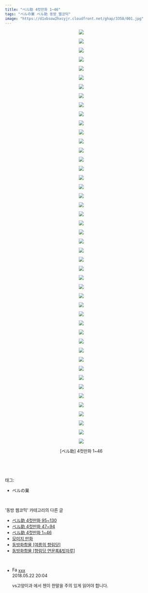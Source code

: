 ```yaml
---
title: "ベル助 4컷만화 1~46"
tags: "ベルの巣 ベル助 동방_웹코믹"
image: "https://d1xbsow2hxcyjr.cloudfront.net/ghap/3358/001.jpg"
---
```

<div class="article">
<p style="text-align: center; clear: none; float: none;"><img src="{{ site.imgserver10 }}/ghap/3358/001.jpg"/></p>
<p style="text-align: center; clear: none; float: none;"><img src="{{ site.imgserver10 }}/ghap/3358/002.jpg"/></p>
<p style="text-align: center; clear: none; float: none;"><img src="{{ site.imgserver10 }}/ghap/3358/003.jpg"/></p>
<p style="text-align: center; clear: none; float: none;"><img src="{{ site.imgserver10 }}/ghap/3358/004.jpg"/></p>
<p style="text-align: center; clear: none; float: none;"><img src="{{ site.imgserver10 }}/ghap/3358/005.jpg"/></p>
<p style="text-align: center; clear: none; float: none;"><img src="{{ site.imgserver10 }}/ghap/3358/006.jpg"/></p>
<p style="text-align: center; clear: none; float: none;"><img src="{{ site.imgserver10 }}/ghap/3358/007.jpg"/></p>
<p style="text-align: center; clear: none; float: none;"><img src="{{ site.imgserver10 }}/ghap/3358/008.jpg"/></p>
<p style="text-align: center; clear: none; float: none;"><img src="{{ site.imgserver10 }}/ghap/3358/009.jpg"/></p>
<p style="text-align: center; clear: none; float: none;"><img src="{{ site.imgserver10 }}/ghap/3358/010.jpg"/></p>
<p style="text-align: center; clear: none; float: none;"><img src="{{ site.imgserver10 }}/ghap/3358/011.jpg"/></p>
<p style="text-align: center; clear: none; float: none;"><img src="{{ site.imgserver10 }}/ghap/3358/012.jpg"/></p>
<p style="text-align: center; clear: none; float: none;"><img src="{{ site.imgserver10 }}/ghap/3358/013.jpg"/></p>
<p style="text-align: center; clear: none; float: none;"><img src="{{ site.imgserver10 }}/ghap/3358/014.jpg"/></p>
<p style="text-align: center; clear: none; float: none;"><img src="{{ site.imgserver10 }}/ghap/3358/015.jpg"/></p>
<p style="text-align: center; clear: none; float: none;"><img src="{{ site.imgserver10 }}/ghap/3358/016.jpg"/></p>
<p style="text-align: center; clear: none; float: none;"><img src="{{ site.imgserver10 }}/ghap/3358/017.jpg"/></p>
<p style="text-align: center; clear: none; float: none;"><img src="{{ site.imgserver10 }}/ghap/3358/018.jpg"/></p>
<p style="text-align: center; clear: none; float: none;"><img src="{{ site.imgserver10 }}/ghap/3358/019.jpg"/></p>
<p style="text-align: center; clear: none; float: none;"><img src="{{ site.imgserver10 }}/ghap/3358/020.jpg"/></p>
<p style="text-align: center; clear: none; float: none;"><img src="{{ site.imgserver10 }}/ghap/3358/021.jpg"/></p>
<p style="text-align: center; clear: none; float: none;"><img src="{{ site.imgserver10 }}/ghap/3358/022.jpg"/></p>
<p style="text-align: center; clear: none; float: none;"><img src="{{ site.imgserver10 }}/ghap/3358/023.jpg"/></p>
<p style="text-align: center; clear: none; float: none;"><img src="{{ site.imgserver10 }}/ghap/3358/024.jpg"/></p>
<p style="text-align: center; clear: none; float: none;"><img src="{{ site.imgserver10 }}/ghap/3358/025.jpg"/></p>
<p style="text-align: center; clear: none; float: none;"><img src="{{ site.imgserver10 }}/ghap/3358/026.jpg"/></p>
<p style="text-align: center; clear: none; float: none;"><img src="{{ site.imgserver10 }}/ghap/3358/027.jpg"/></p>
<p style="text-align: center; clear: none; float: none;"><img src="{{ site.imgserver10 }}/ghap/3358/028.jpg"/></p>
<p style="text-align: center; clear: none; float: none;"><img src="{{ site.imgserver10 }}/ghap/3358/029.jpg"/></p>
<p style="text-align: center; clear: none; float: none;"><img src="{{ site.imgserver10 }}/ghap/3358/030.jpg"/></p>
<p style="text-align: center; clear: none; float: none;"><img src="{{ site.imgserver10 }}/ghap/3358/031.jpg"/></p>
<p style="text-align: center; clear: none; float: none;"><img src="{{ site.imgserver10 }}/ghap/3358/032.jpg"/></p>
<p style="text-align: center; clear: none; float: none;"><img src="{{ site.imgserver10 }}/ghap/3358/033.jpg"/></p>
<p style="text-align: center; clear: none; float: none;"><img src="{{ site.imgserver10 }}/ghap/3358/034.jpg"/></p>
<p style="text-align: center; clear: none; float: none;"><img src="{{ site.imgserver10 }}/ghap/3358/035.jpg"/></p>
<p style="text-align: center; clear: none; float: none;"><img src="{{ site.imgserver10 }}/ghap/3358/036.jpg"/></p>
<p style="text-align: center; clear: none; float: none;"><img src="{{ site.imgserver10 }}/ghap/3358/037.jpg"/></p>
<p style="text-align: center; clear: none; float: none;"><img src="{{ site.imgserver10 }}/ghap/3358/038.jpg"/></p>
<p style="text-align: center; clear: none; float: none;"><img src="{{ site.imgserver10 }}/ghap/3358/039.jpg"/></p>
<p style="text-align: center; clear: none; float: none;"><img src="{{ site.imgserver10 }}/ghap/3358/040.jpg"/></p>
<p style="text-align: center; clear: none; float: none;"><img src="{{ site.imgserver10 }}/ghap/3358/041.jpg"/></p>
<p style="text-align: center; clear: none; float: none;"><img src="{{ site.imgserver10 }}/ghap/3358/042.jpg"/></p>
<p style="text-align: center; clear: none; float: none;"><img src="{{ site.imgserver10 }}/ghap/3358/043.jpg"/></p>
<p style="text-align: center; clear: none; float: none;"><img src="{{ site.imgserver10 }}/ghap/3358/044.jpg"/></p>
<p style="text-align: center; clear: none; float: none;"><img src="{{ site.imgserver10 }}/ghap/3358/045.jpg"/></p>
<p style="text-align: center; clear: none; float: none;"><img src="{{ site.imgserver10 }}/ghap/3358/046.jpg"/></p>
<p style="text-align: center; clear: none; float: none;">[ベル助] 4컷만화 1~46</p>
<p><br/></p>
</div><br/>
<div class="tagTrail">
<p>태그: </p>
<ul>
<li>ベルの巣</li>
</ul>
</div><br/>
<div class="another">
<p>'동방 웹코믹' 카테고리의 다른 글</p>
<ul>
<li><a href="/ghap_3360">ベル助 4컷만화 95~130</a></li>
<li><a href="/ghap_3359">ベル助 4컷만화 47~94</a></li>
<li><a href="/ghap_3358">ベル助 4컷만화 1~46</a></li>
<li><a href="/ghap_3357">모미지 만화</a></li>
<li><a href="/ghap_3356">동방화합물 [여름의 향림당]</a></li>
<li><a href="/ghap_3355">동방화합물 [향림당 연문록&amp;빗자루]</a></li>
</ul>
</div><br/>
<div class="cb_module cb_fluid">
<div class="cb_wrt cb_profile">
<div class="comment">
<ul>
<li class="cb_thumb_off" id="comment15260131">
<div class="cb_comment_area">
<div class="cb_info_area">
<div class="cb_section">
<span class="cb_nick_name"><img alt="Favicon of http://qksxodid12@naver.com" height="16" onerror="this.onerror=null;this.parentNode.removeChild(this)" src="http://naver.com/favicon.ico" width="16"/> <a href="http://qksxodid12@naver.com" onclick="return openLinkInNewWindow(this)">xxx</a></span>
</div>
<div class="cb_section">
<span class="cb_date">2018.05.22 20:04 </span>
</div>
</div>
<div class="cb_dsc_comment">
<p class="cb_dsc">
											vs고양이과 에서 첸이 한말을 주의 있게 읽어야 합니다. 
										</p>
</div>
</div></li>
</ul>
</div>
</div><!-- commentList close -->
</div><br/>
